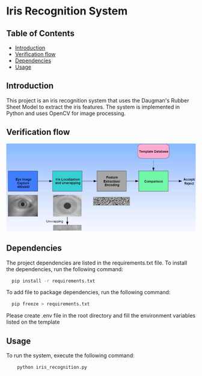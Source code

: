 # Iris Recognition System

## Table of Contents

- [Introduction](#introduction)
- [Verification flow](#verification-flow)
- [Dependencies](#dependencies)
- [Usage](#usage)

## Introduction

This project is an iris recognition system that uses the Daugman's Rubber Sheet Model to extract the iris features.
The system is implemented in Python and uses OpenCV for image processing.

## Verification flow

![Alt text](images/verification_flow.png "Verification flow")

## Dependencies

The project dependencies are listed in the requirements.txt file.
To install the dependencies, run the following command:

```bash
  pip install -r requirements.txt
```

To add file to package dependencies, run the following command:

```bash
  pip freeze > requirements.txt
```

Please create .env file in the root directory and fill the environment variables listed on the template

## Usage

To run the system, execute the following command:

```bash
    python iris_recognition.py
```

